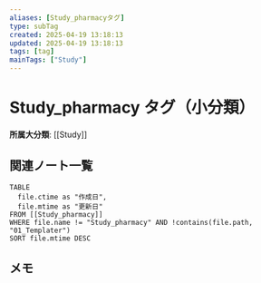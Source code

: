 ```yaml
---
aliases: [Study_pharmacyタグ]
type: subTag
created: 2025-04-19 13:18:13
updated: 2025-04-19 13:18:13
tags: [tag]
mainTags: ["Study"]
---
```


# Study_pharmacy タグ（小分類）

**所属大分類**: [[Study]]

## 関連ノート一覧

```dataview
TABLE 
  file.ctime as "作成日", 
  file.mtime as "更新日"
FROM [[Study_pharmacy]] 
WHERE file.name != "Study_pharmacy" AND !contains(file.path, "01_Templater")
SORT file.mtime DESC
```

## メモ
